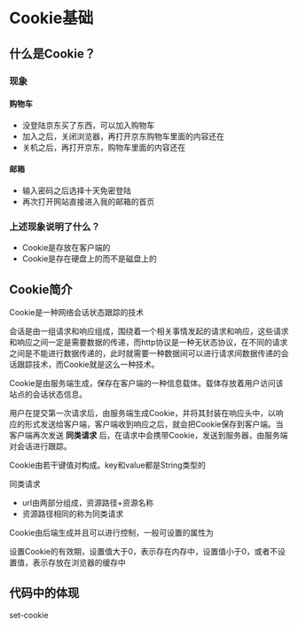 # Cookie基础 

## 什么是Cookie？

### 现象

#### 购物车

- 没登陆京东买了东西，可以加入购物车
- 加入之后，关闭浏览器，再打开京东购物车里面的内容还在
- 关机之后，再打开京东，购物车里面的内容还在

#### 邮箱

* 输入密码之后选择十天免密登陆
* 再次打开网站直接进入我的邮箱的首页

### 上述现象说明了什么？

* Cookie是存放在客户端的
* Cookie是存在硬盘上的而不是磁盘上的

## Cookie简介

Cookie是一种网络会话状态跟踪的技术

会话是由一组请求和响应组成，围绕着一个相关事情发起的请求和响应，这些请求和响应之间一定是需要数据的传递，而http协议是一种无状态协议，在不同的请求之间是不能进行数据传递的，此时就需要一种数据间可以进行请求间数据传递的会话跟踪技术，而Cookie就是这么一种技术。

Cookie是由服务端生成，保存在客户端的一种信息载体。载体存放着用户访问该站点的会话状态信息。

用户在提交第一次请求后，由服务端生成Cookie，并将其封装在响应头中，以响应的形式发送给客户端，客户端收到响应之后，就会把Cookie保存到客户端。当客户端再次发送 **同类请求** 后，在请求中会携带Cookie，发送到服务器，由服务端对会话进行跟踪。

Cookie由若干键值对构成。key和value都是String类型的

同类请求

* url由两部分组成，资源路径+资源名称
* 资源路径相同的称为同类请求

Cookie由后端生成并且可以进行控制，一般可设置的属性为

设置Cookie的有效期，设置值大于0，表示存在内存中，设置值小于0，或者不设置值，表示存放在浏览器的缓存中

## 代码中的体现

set-cookie